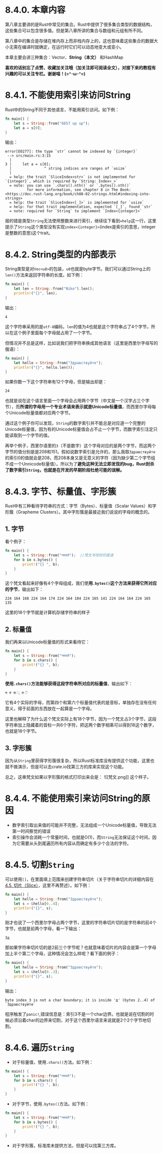 # 8.4.0. 本章内容
第八章主要讲的是Rust中常见的集合。Rust中提供了很多集合类型的数据结构，这些集合可以包含很多值。但是第八章所讲的集合与数组和元组有所不同。

第八章中的集合是存储在堆内存上而非栈内存上的，这也意味着这些集合的数据大小无需在编译时就确定，在运行时它们可以动态地变大或变小。

本章主要会讲三种集合：Vector、**String（本文）** 和HashMap

**喜欢的话别忘了点赞、收藏加关注哦（加关注即可阅读全文），对接下来的教程有兴趣的可以关注专栏。谢谢喵！(=^･ω･^=)**
# 8.4.1. 不能使用索引来访问String
Rust中的String不同于其他语言，不能用索引访问。如下例：
```rust
fn main() {  
    let s = String::from("6657 up up");  
    let a = s[0];  
}
```
输出：
```
error[E0277]: the type `str` cannot be indexed by `{integer}`
 --> src/main.rs:3:15
  |
3 |     let a = s[0];
  |               ^ string indices are ranges of `usize`
  |
  = help: the trait `SliceIndex<str>` is not implemented for `{integer}`, which is required by `String: Index<_>`
  = note: you can use `.chars().nth()` or `.bytes().nth()`
          for more information, see chapter 8 in The Book: <https://doc.rust-lang.org/book/ch08-02-strings.html#indexing-into-strings>
  = help: the trait `SliceIndex<[_]>` is implemented for `usize`
  = help: for that trait implementation, expected `[_]`, found `str`
  = note: required for `String` to implement `Index<{integer}>`
```
报的错是类型`String`无法使用整数来进行索引，继续往下看到`=help`这一行，这里提示了`String`这个类型没有实现`index<{integer}>`(index是索引的意思，integer是整数的意思)这个trait。

# 8.4.2. String类型的内部表示
String类型是对`Vec<u8>`的包装，`u8`也就是byte字节。我们可以通过String上的`len()`方法来返回字符串的长度。如下例：
```rust
fn main() {  
    let len = String::from("Niko").len();  
    println!("{}", len);  
}
```
输出：
```
4
```
这个字符串采用的是`utf-8`编码，`len`的值为4也就是这个字符串占了4个字节，所以在这个例子里面每个字母就占用了一个字节。

但情况并不总是这样，比如说我们把字符串换成其他语言（这里是西里尔字母写的俄语）：
```rust
fn main() {  
    let hello = String::from("Здравствуйте");  
    println!("{}", hello.len());  
}
```
如果你数一下这个字符串有12个字母，但是输出却是：
```
24
```
也就是说在这个语言里面一个字母会占用两个字节（中文是一个汉字占三个字节），而**所谓的字母用一个专业术语来表示就是Unicode标量值**，而西里尔字母每个Unicode标量值都对应两个字节。

通过这个例子你可以发现，`String`的数字索引并不能总是对应道一个完整的Unicode标量值，因为有的Unicode标量值会占不止一个字节，而数字索引注定只能读取到一个字节的值。

再举个例子，西里尔语里的`З`（不是数字）这个字母对应的是两个字节，而这两个字节的值分别是是208和151。假如说数字索引是允许的，那么我取`Здравствуйте`的索引0的值就会是208，而208本身又是无意义的字符（因为缺少第二个字节组不成一个Unnicode标量值）。所以为了**避免这种无法立即发现的bug，Rust封杀了数字索引`String`，也就是在开发的早期阶段杜绝可能的误解。**

# 8.4.3. 字节、标量值、字形簇
Rust中有三种看待字符串的方式：字节（Bytes）、标量值（Scalar Values）和字形簇（Grapheme Clusters）。其中字形簇是最接近我们说说的字母的概念的。

## 1. 字节
看个例子：
```rust
fn main() {  
    let s = String::from("नमस्ते");  //梵文书写的印度语
    for b in s.bytes() {  
        print!("{} ", b);  
    }  
}
```
这个梵文看起来好像有4个字母组成，我们使**用`.bytes()`这个方法来获得它所对应的字节**，输出如下：
```
224 164 168 224 164 174 224 164 184 224 165 141 224 164 164 224 165 135
```
这里的18个字节就是计算机存储字符串的样子
## 2. 标量值
我们再来以Unicode标量值的形式来看待它：
```rust
fn main() {  
    let s = String::from("नमस्ते");  
    for b in s.chars() {  
        print!("{} ", b);  
    }  
}
```
**使用`.chars()`方法能够获得这段字符串所对应的标量值**，输出如下：
```
न म स ् त े 
```
它有4个实际的字母，而第四个和第六个标量值代表的是音标，单独存在没有任何意义，得于前面的东西放在一起算是一个字母。

这里也解释了为什么这个梵文实际上有18个字节，因为一个梵文占3个字节，这段字符串加上隐藏着的音标一共6个字符，把这两个数字相乘可以得到18这个数字，也就是18个字节。
## 3. 字形簇
因为从`String`里获得字形簇很复杂，所以Rust标准库没有提供这个功能，这里也就不做演示，但是可以去crate.io找第三方的库来实现这个功能。

总之，这串梵文如果以字形簇的格式打印出来会是：
![[梵文.png]]
这个样子。

# 8.4.4. 不能使用索引来访问String的原因
- 数字索引取出来值的可能并不完整，无法组成一个Unicode标量值，导致无法第一时间察觉的错误
- 索引操作会消耗一个常量时间，也就是O(1)，而`String`无法保证这个时间，因为它需要从头到尾遍历所有内容从而确定有多少个合法的字符。

# 8.4.5. 切割`String`
可以使用`[]`，在里面填上范围来创建字符串切片（关于字符串切片的详细内容在[4.5. 切片（Slice）](https://blog.csdn.net/weixin_71793197/article/details/144624303)，这里不再赘述）。如下例：
```rust
fn main() {  
    let hello = String::from("Здравствуйте");  
    let s = &hello[0..4];  
    println!("{}", s);  
}
```
刚才也说了一个西里尔字母占两个字节，这里的字符串切片切的是字符串的前4个字节，也就是前两个字母，看一下输出：
```
Зд
```

那如果字符串切片切的是2前三个字节呢？也就意味着切片的内容会是第一个字母加上半个第二个字母，这种情况会怎么样呢？看下面的例子：
```rust
fn main() {  
    let hello = String::from("Здравствуйте");  
    let s = &hello[0..3];  
    println!("{}", s);  
}
```
输出：
```
byte index 3 is not a char boundary; it is inside 'д' (bytes 2..4) of `Здравствуйте`
```
程序触发了`panic!`,错误信息是：索引3不是一个char边界。也就是说在切割的时候必须沿着char的边界来切割，对于这个西里尔语言来说就是2个2个字节地切割。

# 8.4.6. 遍历`String`
- 对于标量值，使用`.chars()`方法。如下例：
```rust
fn main() {  
    let s = String::from("नमस्ते");  
    for b in s.chars() {  
        print!("{} ", b);  
    }  
}
```

- 对于字节，使用`.bytes()`方法。如下例：
```rust
fn main() {  
    let s = String::from("नमस्ते");
    for b in s.bytes() {  
        print!("{} ", b);  
    }  
}
```

- 对于字形簇，标准库未提供方法，但是可以找第三方库。